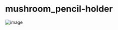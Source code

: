 # mushroom_pencil-holder

![image](https://github.com/user-attachments/assets/323a4c82-52d6-4835-a0cc-40d35b883b12)
